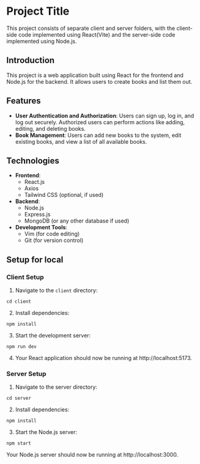 # Project Title

This project consists of separate client and server folders, with the client-side code implemented using React(Vite) and the server-side code implemented using Node.js.

## Introduction

This project is a web application built using React for the frontend and Node.js for the backend. It allows users to create books and list them out.

## Features

- **User Authentication and Authorization**: Users can sign up, log in, and log out securely. Authorized users can perform actions like adding, editing, and deleting books.
- **Book Management**: Users can add new books to the system, edit existing books, and view a list of all available books.

## Technologies

- **Frontend**:
  - React.js
  - Axios
  - Tailwind CSS (optional, if used)
- **Backend**:
  - Node.js
  - Express.js
  - MongoDB (or any other database if used)
- **Development Tools**:
  - Vim (for code editing)
  - Git (for version control)

## Setup for local

### Client Setup

1. Navigate to the `client` directory:

```
cd client
```

2. Install dependencies:

```
npm install
```

3. Start the development server:

```
npm run dev
```

4. Your React application should now be running at http://localhost:5173.

### Server Setup

1. Navigate to the server directory:

```
cd server
```

2. Install dependencies:

```
npm install
```

3. Start the Node.js server:

```
npm start
```

Your Node.js server should now be running at http://localhost:3000.
